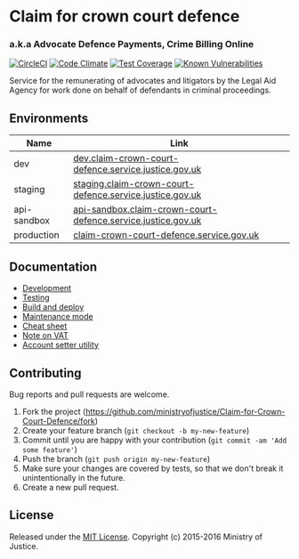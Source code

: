 # Claim for crown court defence
### a.k.a Advocate Defence Payments, Crime Billing Online

[![CircleCI](https://circleci.com/gh/ministryofjustice/Claim-for-Crown-Court-Defence/tree/master.svg?style=svg)](https://circleci.com/gh/ministryofjustice/Claim-for-Crown-Court-Defence/tree/master)
[![Code Climate](https://codeclimate.com/github/ministryofjustice/Claim-for-Crown-Court-Defence/badges/gpa.svg)](https://codeclimate.com/github/ministryofjustice/Claim-for-Crown-Court-Defence)
[![Test Coverage](https://codeclimate.com/github/ministryofjustice/Claim-for-Crown-Court-Defence/badges/coverage.svg)](https://codeclimate.com/github/ministryofjustice/Claim-for-Crown-Court-Defence/coverage)
[![Known Vulnerabilities](https://snyk.io/test/github/ministryofjustice/Claim-for-Crown-Court-Defence/badge.svg)](https://snyk.io/test/github/ministryofjustice/Claim-for-Crown-Court-Defence)


Service for the remunerating of advocates and litigators by the Legal Aid Agency for work done on behalf of defendants in criminal proceedings.

## Environments

| Name  | Link |
| ------------- | ------------- |
| dev | [dev.claim-crown-court-defence.service.justice.gov.uk](https://dev.claim-crown-court-defence.service.justice.gov.uk)  |
| staging | [staging.claim-crown-court-defence.service.justice.gov.uk](https://staging.claim-crown-court-defence.service.justice.gov.uk)  |
| api-sandbox | [api-sandbox.claim-crown-court-defence.service.justice.gov.uk](https://api-sandbox.claim-crown-court-defence.service.justice.gov.uk)  |
| production | [claim-crown-court-defence.service.gov.uk](https://claim-crown-court-defence.service.gov.uk/)  |

## Documentation

* [Development](docs/development.md)
* [Testing](docs/testing.md)
* [Build and deploy](docs/build_and_deploy.md)
* [Maintenance mode](docs/maintenance_mode.md)
* [Cheat sheet](docs/cheat_sheet.md)
* [Note on VAT](docs/vat_note.md)
* [Account setter utility](docs/account_setter.md)

## Contributing

Bug reports and pull requests are welcome.

1. Fork the project (https://github.com/ministryofjustice/Claim-for-Crown-Court-Defence/fork)
2. Create your feature branch (`git checkout -b my-new-feature`)
3. Commit until you are happy with your contribution (`git commit -am 'Add some feature'`)
4. Push the branch (`git push origin my-new-feature`)
5. Make sure your changes are covered by tests, so that we don't break it unintentionally in the future.
6. Create a new pull request.

## License

Released under the [MIT License](http://www.opensource.org/licenses/MIT). Copyright (c) 2015-2016 Ministry of Justice.
